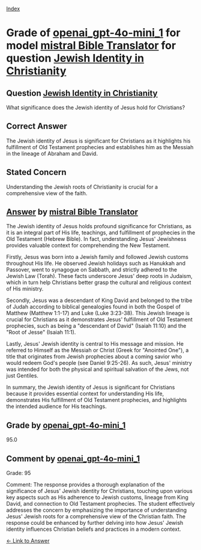 
[Index](../../../../index.md)
# Grade of [openai_gpt-4o-mini_1](../../../grading_models/openai_gpt-4o-mini_1.md) for model [mistral Bible Translator](../../../answering_models/mistral_Bible_Translator.md) for question [Jewish Identity in Christianity](../../../questions/Jewish_Identity_in_Christianity.md)

## Question [Jewish Identity in Christianity](../../../questions/Jewish_Identity_in_Christianity.md)
What significance does the Jewish identity of Jesus hold for Christians?

## Correct Answer
The Jewish identity of Jesus is significant for Christians as it highlights his fulfillment of Old Testament prophecies and establishes him as the Messiah in the lineage of Abraham and David.

## Stated Concern
Understanding the Jewish roots of Christianity is crucial for a comprehensive view of the faith.

## [Answer](../Jewish_Identity_in_Christianity.md) by [mistral Bible Translator](../../../answering_models/mistral_Bible_Translator.md)
 The Jewish identity of Jesus holds profound significance for Christians, as it is an integral part of His life, teachings, and fulfillment of prophecies in the Old Testament (Hebrew Bible). In fact, understanding Jesus' Jewishness provides valuable context for comprehending the New Testament.

Firstly, Jesus was born into a Jewish family and followed Jewish customs throughout His life. He observed Jewish holidays such as Hanukkah and Passover, went to synagogue on Sabbath, and strictly adhered to the Jewish Law (Torah). These facts underscore Jesus' deep roots in Judaism, which in turn help Christians better grasp the cultural and religious context of His ministry.

Secondly, Jesus was a descendant of King David and belonged to the tribe of Judah according to biblical genealogies found in both the Gospel of Matthew (Matthew 1:1-17) and Luke (Luke 3:23-38). This Jewish lineage is crucial for Christians as it demonstrates Jesus' fulfillment of Old Testament prophecies, such as being a "descendant of David" (Isaiah 11:10) and the "Root of Jesse" (Isaiah 11:1).

Lastly, Jesus' Jewish identity is central to His message and mission. He referred to Himself as the Messiah or Christ (Greek for "Anointed One"), a title that originates from Jewish prophecies about a coming savior who would redeem God's people (see Daniel 9:25-26). As such, Jesus' ministry was intended for both the physical and spiritual salvation of the Jews, not just Gentiles.

In summary, the Jewish identity of Jesus is significant for Christians because it provides essential context for understanding His life, demonstrates His fulfillment of Old Testament prophecies, and highlights the intended audience for His teachings.

## Grade by [openai_gpt-4o-mini_1](../../../grading_models/openai_gpt-4o-mini_1.md)
95.0

## Comment by [openai_gpt-4o-mini_1](../../../grading_models/openai_gpt-4o-mini_1.md)
Grade: 95

Comment: The response provides a thorough explanation of the significance of Jesus' Jewish identity for Christians, touching upon various key aspects such as His adherence to Jewish customs, lineage from King David, and connection to Old Testament prophecies. The student effectively addresses the concern by emphasizing the importance of understanding Jesus' Jewish roots for a comprehensive view of the Christian faith. The response could be enhanced by further delving into how Jesus' Jewish identity influences Christian beliefs and practices in a modern context.

[&lt;- Link to Answer](../Jewish_Identity_in_Christianity.md)
